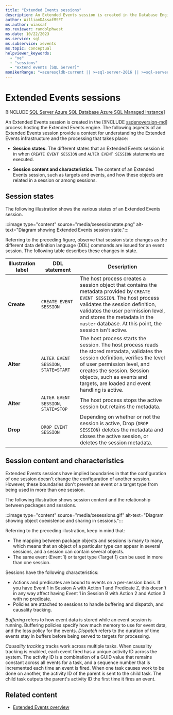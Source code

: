 ```yaml
---
title: "Extended Events sessions"
description: An Extended Events session is created in the Database Engine process that hosts the Extended Events engine.
author: WilliamDAssafMSFT
ms.author: wiassaf
ms.reviewer: randolphwest
ms.date: 10/22/2023
ms.service: sql
ms.subservice: xevents
ms.topic: conceptual
helpviewer_keywords:
  - "xe"
  - "sessions"
  - "extend events [SQL Server]"
monikerRange: "=azuresqldb-current || >=sql-server-2016 || >=sql-server-linux-2017 || =azuresqldb-mi-current"
---
```

# Extended Events sessions

[!INCLUDE [SQL Server Azure SQL Database Azure SQL Managed Instance](../../includes/applies-to-version/sql-asdb-asdbmi.md)]

An Extended Events session is created in the [!INCLUDE [ssdenoversion-md](../../includes/ssdenoversion-md.md)] process hosting the Extended Events engine. The following aspects of an Extended Events session provide a context for understanding the Extended Events infrastructure and the processing that takes place:

- **Session states.** The different states that an Extended Events session is in when `CREATE EVENT SESSION` and `ALTER EVENT SESSION` statements are executed.

- **Session content and characteristics.** The content of an Extended Events session, such as targets and events, and how these objects are related in a session or among sessions.

## Session states

The following illustration shows the various states of an Extended Events session.

:::image type="content" source="media/xesessionstate.png" alt-text="Diagram showing Extended Events session state.":::

Referring to the preceding figure, observe that session state changes as the different data definition language (DDL) commands are issued for an event session. The following table describes these changes in state.

| Illustration label | DDL statement | Description |
| --- | --- | --- |
| **Create** | `CREATE EVENT SESSION` | The host process creates a session object that contains the metadata provided by `CREATE EVENT SESSION`. The host process validates the session definition, validates the user permission level, and stores the metadata in the `master` database. At this point, the session isn't active. |
| **Alter** | `ALTER EVENT SESSION`, `STATE=START` | The host process starts the session. The host process reads the stored metadata, validates the session definition, verifies the level of user permission level, and creates the session. Session objects, such as events and targets, are loaded and event handling is active. |
| **Alter** | `ALTER EVENT SESSION`, `STATE=STOP` | The host process stops the active session but retains the metadata. |
| **Drop** | `DROP EVENT SESSION` | Depending on whether or not the session is active, Drop (`DROP SESSION`) deletes the metadata and closes the active session, or deletes the session metadata. |

## Session content and characteristics

Extended Events sessions have implied boundaries in that the configuration of one session doesn't change the configuration of another session. However, these boundaries don't prevent an event or a target type from being used in more than one session.

The following illustration shows session content and the relationship between packages and sessions.

:::image type="content" source="media/xesessions.gif" alt-text="Diagram showing object coexistence and sharing in sessions.":::

Referring to the preceding illustration, keep in mind that:

- The mapping between package objects and sessions is many to many, which means that an object of a particular type can appear in several sessions, and a session can contain several objects.
- The same event (Event 1) or target type (Target 1) can be used in more than one session.

Sessions have the following characteristics:

- Actions and predicates are bound to events on a per-session basis. If you have Event 1 in Session A with Action 1 and Predicate Z, this doesn't in any way affect having Event 1 in Session B with Action 2 and Action 3 with no predicate.
- Policies are attached to sessions to handle buffering and dispatch, and causality tracking.

*Buffering* refers to how event data is stored while an event session is running. Buffering policies specify how much memory to use for event data, and the loss policy for the events. *Dispatch* refers to the duration of time events stay in buffers before being served to targets for processing.

*Causality tracking* tracks work across multiple tasks. When causality tracking is enabled, each event fired has a unique activity ID across the system. The activity ID is a combination of a GUID value that remains constant across all events for a task, and a sequence number that is incremented each time an event is fired. When one task causes work to be done on another, the activity ID of the parent is sent to the child task. The child task outputs the parent's activity ID the first time it fires an event.

## Related content

- [Extended Events overview](extended-events.md)

